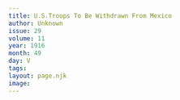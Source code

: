 ```yaml
---
title: U.S.Troops To Be Withdrawn From Mexico
author: Unknown
issue: 29
volume: 11
year: 1916
month: 49
day: V
tags:
layout: page.njk
image:
---
```





